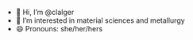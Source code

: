 - 👋 Hi, I’m @clalger
- 👀 I’m interested in material sciences and metallurgy
- 😄 Pronouns: she/her/hers

<!---
clalger/clalger is a ✨ special ✨ repository because its `README.md` (this file) appears on your GitHub profile.
You can click the Preview link to take a look at your changes.
--->
